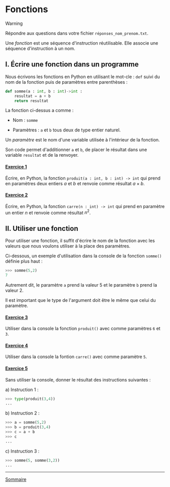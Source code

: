 # Fonctions

> [!WARNING]
> Répondre aux questions dans votre fichier `réponses_nom_prenom.txt`.

Une *fonction* est une séquence d'instruction réutilisable. Elle associe une séquence d'instruction à un nom.

## I. Écrire une fonction dans un programme

Nous écrivons les fonctions en Python en utilisant le mot-cle : `def` suivi du nom de la fonction puis de paramètres entre parenthèses :

```python
def somme(a : int, b : int)->int :
    resultat = a + b
    return resultat
```

La fonction ci-dessus a comme :

- Nom : `somme`

- Paramètres : `a` et `b` tous deux de type entier naturel.

Un *paramètre* est le nom d'une variable utilisée à l'intérieur de la fonction.

Son code permet d'additionner `a` et `b`, de placer le résultat dans une variable `resultat` et de la renvoyer.

#### <ins>Exercice 1</ins>

Écrire, en Python, la fonction ``produit(a : int, b : int) -> int`` qui prend en paramètres deux entiers $a$ et $b$ et renvoie comme résultat $a \times b$.

#### <ins>Exercice 2</ins>

Écrire, en Python, la fonction `carre(n : int) -> int` qui prend en paramètre un entier $n$ et renvoie comme résultat $n^2$.

## II. Utiliser une fonction

Pour utiliser une fonction, il suffit d'écrire le nom de la fonction avec les valeurs que nous voulons utiliser à la place des paramètres.

Ci-dessous, un exemple d'utilisation dans la console de la fonction `somme()` définie plus haut :

```python
>>> somme(5,2)
7
```

Autrement dit, le paramètre `a` prend la valeur $5$ et le paramètre `b` prend la valeur $2$.

Il est important que le type de l'argument doit être le même que celui du paramètre.

#### <ins>Exercice 3</ins>

Utiliser dans la console la fonction `produit()` avec comme paramètres `6` et `3`.

#### <ins>Exercice 4</ins>

Utiliser dans la console la fontion `carre()` avec comme paramètre `5`.

#### <ins>Exercice 5</ins>

Sans utiliser la console, donner le résultat des instructions suivantes :

a) Instruction 1 :

```python
>>> type(produit(3,4))
...
```

b) Instruction 2 :

```python
>>> a = somme(5,2)
>>> b = produit(3,4)
>>> c = a + b
>>> c
...
```

c) Instruction 3 :

```python
>>> somme(5, somme(3,2))
...
```
___________

[Sommaire](./../../README.md)
